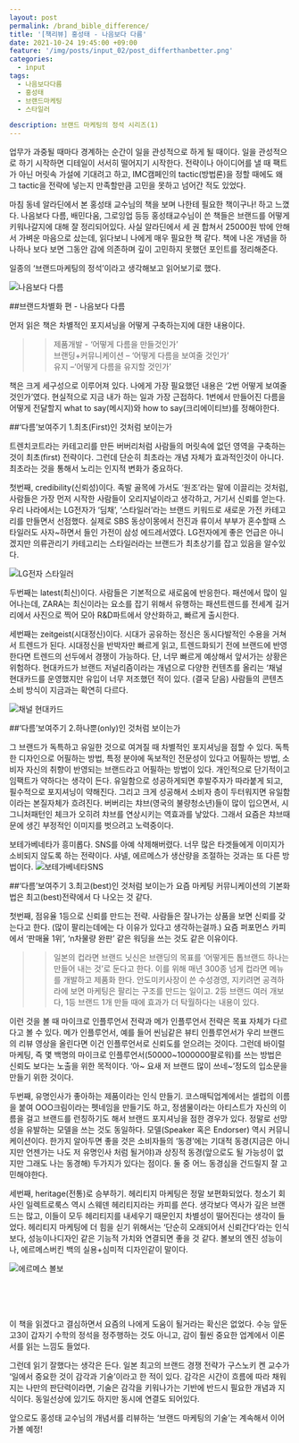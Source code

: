```yaml
---
layout: post
permalink: /brand_bible_difference/
title: '[책리뷰] 홍성태 - 나음보다 다름'
date: 2021-10-24 19:45:00 +09:00
feature: '/img/posts/input_02/post_differthanbetter.png'
categories:
  - input
tags:
  - 나음보다다름
  - 홍성태
  - 브랜드마케팅
  - 스타일러

description: 브랜드 마케팅의 정석 시리즈(1)
---
```

업무가 과중될 때마다 경계하는 순간이 일을 관성적으로 하게 될 때이다. 일을 관성적으로 하기 시작하면 디테일이 서서히 떨어지기 시작한다. 전략이나 아이디어를 낼 때 팩트가 아닌 머릿속 가설에 기대려고 하고, IMC캠페인의 tactic(방법론)을 정할 때에도 왜 그 tactic을 전략에 넣는지 만족할만큼 고민을 못하고 넘어간 적도 있었다.

마침 동네 알라딘에서 본 홍성태 교수님의 책을 보며 나한테 필요한 책이구나! 하고 느꼈다.
나음보다 다름, 배민다움, 그로잉업 등등 홍성태교수님이 쓴 책들은 브랜드를 어떻게 키워나갈지에 대해 잘 정리되어있다. 사실 알라딘에서 세 권 합쳐서 25000원 밖에 안해서 가벼운 마음으로 샀는데, 읽다보니 나에게 매우 필요한 책 같다. 책에 나온 개념을 하나하나 보다 보면 그동안 감에 의존하며 깊이 고민하지 못했던 포인트를 정리해준다.

일종의 ‘브랜드마케팅의 정석’이라고 생각해보고 읽어보기로 했다.

![나음보다 다름](/img/posts/input_02/bookcover.png)

##브랜드차별화 편 - 나음보다 다름

먼저 읽은 책은 차별적인 포지셔닝을 어떻게 구축하는지에 대한 내용이다.

>>제품개발 - ‘어떻게 다름을 만들것인가’<br>
브랜딩+커뮤니케이션 – ‘어떻게 다름을 보여줄 것인가’<br>
유지 –‘어떻게 다름을 유지할 것인가’

책은 크게 세구성으로 이루어져 있다.
나에게 가장 필요했던 내용은 ‘2번 어떻게 보여줄 것인가’였다. 현실적으로 지금 내가 하는 일과 가장 근접하다. 1번에서 만들어진 다름을 어떻게 전달할지 what to say(메시지)와 how to say(크리에이티브)를 정해야한다.

##‘다름’보여주기 1.최초(First)인 것처럼 보이는가

트렌치코트라는 카테고리를 만든 버버리처럼 사람들의 머릿속에 없던 영역을 구축하는 것이 최초(first) 전략이다. 그런데 단순히 최초라는 개념 자체가 효과적인것이 아니다. 최초라는 것을 통해서 노리는 인지적 변화가 중요하다.

첫번째, credibility(신뢰성)이다.
족발 골목에 가서도 ‘원조’라는 말에 이끌리는 것처럼, 사람들은 가장 먼저 시작한 사람들이 오리지널이라고 생각하고, 거기서 신뢰를 얻는다. 우리 나라에서는 LG전자가 ‘딤채’, ‘스타일러’라는 브랜드 키워드로 새로운 가전 카테고리를 만들면서 선점했다. 실제로 SBS 동상이몽에서 전진과 류이서 부부가 혼수할때 스타일러도 사자~하면서 들인 가전이 삼성 에드레서였다. LG전자에게 좋은 언급은 아니겠지만 의류관리기 카테고리는 스타일러라는 브랜드가 최초상기를 잡고 있음을 알수있다.

![LG전자 스타일러](/img/posts/input_02/credibility.png)

두번째는 latest(최신)이다.
사람들은 기본적으로 새로움에 반응한다. 패션에서 많이 일어나는데, ZARA는 최신이라는 요소를 잡기 위해서 유행하는 패션트렌드를 전세계 길거리에서 사진으로 찍어 모아 R&D파트에서 양산화하고, 빠르게 출시한다.

세번째는 zeitgeist(시대정신)이다.
시대가 공유하는 정신은 동시다발적인 수용을 거쳐서 트렌드가 된다. 시대정신을 반박자만 빠르게 읽고, 트렌드화되기 전에 브랜드에 반영한다면 트렌드의 선두에서 경쟁이 가능하다. 단, 너무 빠르게 예상해서 앞서가는 상황은 위험하다. 현대카드가 브랜드 저널리즘이라는 개념으로 다양한 컨텐츠를 올리는 ‘채널 현대카드를 운영했지만 유입이 너무 저조했던 적이 있다. (결국 닫음) 사람들의 콘텐츠 소비 방식이 지금과는 확연히 다르다.

![채널 현대카드](/img/posts/input_02/zeitgeist.png)

##‘다름’보여주기 2.하나뿐(only)인 것처럼 보이는가

그 브랜드가 독특하고 유일한 것으로 여겨질 때 차별적인 포지셔닝을 점할 수 있다. 독특한 디자인으로 어필하는 방법, 특정 분야에 독보적인 전문성이 있다고 어필하는 방법, 소비자 자신의 취향이 반영되는 브랜드라고 어필하는 방법이 있다.
개인적으로 단기적이고 임팩트가 약하다는 생각이 든다. 유일함으로 성공하게되면 후발주자가 따라붙게 되고, 필수적으로 포지셔닝이 약해진다. 그리고 크게 성공해서 소비자 층이 두터워지면 유일함이라는 본질자체가 흐려진다.
버버리는 챠브(영국의 불량청소년)들이 많이 입으면서, 시그니처패턴인 체크가 오히려 챠브를 연상시키는 역효과를 낳았다. 그래서 요즘은 챠브때문에 생긴 부정적인 이미지를 벗으려고 노력중이다.

보테가베네타가 흥미롭다. SNS를 아예 삭제해버렸다. 너무 많은 타겟들에게 이미지가 소비되지 않도록 하는 전략이다. 샤넬, 에르메스가 생산량을 조절하는 것과는 또 다른 방법이다.
![보테가베네타SNS](/img/posts/input_02/only.png)

##‘다름’보여주기 3.최고(best)인 것처럼 보이는가
요즘 마케팅 커뮤니케이션의 기본화법은 최고(best)전략에서 다 나오는 것 같다.

첫번째, 점유율 1등으로 신뢰를 만드는 전략.
사람들은 잘나가는 상품을 보면 신뢰를 갖는다고 한다. (많이 팔리는데에는  다 이유가 있다고 생각하는걸까.) 요즘 퍼포먼스 카피에서 ‘판매율 1위’, ‘n차물량 완판’ 같은 워딩을 쓰는 것도 같은 이유이다.

>>일본의 컵라면 브랜드 닛신은 브랜딩의 목표를 ‘어떻게든 톱브랜드 하나는 만들어 내는 것’로 둔다고 한다. 이를 위해 매년 300종 넘게 컵라면 메뉴를 개발하고 제품화 한다. 안도미키사장이 쓴 수성경영, 지키려면 공격하라에 보면 마케팅은 팔리는 구조를 만드는 일이고. 2등 브랜드 여러 개보다, 1등 브랜드 1개 만들 때에 효과가 더 탁월하다는 내용이 있다.

이런 것을 볼 때 마이크로 인플루언서 전략과 메가 인플루언서 전략은 목표 자체가 다르다고 볼 수 있다. 메가 인플루언서, 예를 들어 씬님같은 뷰티 인플루언서가 우리 브랜드의 리뷰 영상을 올린다면 이건 인플루언서로 신뢰도를 얻으려는 것이다. 그런데 바이럴 마케팅, 즉 몇 백명의 마이크로 인플루언서(50000~1000000팔로워)를 쓰는 방법은 신뢰도 보다는 노출을 위한 목적이다. ‘아~ 요새 저 브랜드 많이 쓰네~’정도의 입소문을 만들기 위한 것이다.

두번째, 유명인사가 좋아하는 제품이라는 인식 만들기.
코스매틱업계에서는 셀럽의 이름을 붙여 OOO크림이라는 펫네임을 만들기도 하고, 정샘물이라는 아티스트가 자신의 이름을 걸고 브랜드를 런칭하기도 해서 브랜드 포지셔닝을 점한 경우가 있다. 정말로 선망성을 유발하는 모델을 쓰는 것도 동일하다. 모델(Speaker 혹은 Endorser) 역시 커뮤니케이션이다.
한가지 알아두면 좋을 것은 소비자들의 ‘동경’에는 기대적 동경(지금은 아니지만 언젠가는 나도 저 유명인사 처럼 될거야)과 상징적 동경(앞으로도 될 가능성이 없지만 그래도 나는 동경해) 두가지가 있다는 점이다. 둘 중 어느 동경심을 건드릴지 잘 고민해야한다.

세번째, heritage(전통)로 승부하기.
헤리티지 마케팅은 정말 보편화되었다. 청소기 회사인 일렉트로룩스 역시 스웨덴 헤리티지라는 카피를 쓴다. 생각보다 역사가 깊은 브랜드는 많고, 이들이 모두 헤리티지를 내세우기 때문인지 차별성이 떨어진다는 생각이 들었다.
헤리티지 마케팅에 더 힘을 싣기 위해서는 ‘단순히 오래되어서 신뢰간다’라는 인식보다, 성능이나디자인 같은 기능적 가치와 연결되면 좋을 것 같다. 볼보의 엔진 성능이나, 에르메스버킨 백의 실용+심미적 디자인같이 말이다.

![에르메스 볼보](/img/posts/input_02/only.png)

<br><br><br>

이 책을 읽겠다고 결심하면서 요즘의 나에게 도움이 될거라는 확신은 없었다. 수능 앞둔 고3이 갑자기 수학의 정석을 정주행하는 것도 아니고, 감이 훨씬 중요한 업계에서 이론서를 읽는 느낌도 들었다.

그런데 읽기 잘했다는 생각은 든다. 일본 최고의 브랜드 경쟁 전략가 구스노키 켄 교수가 ‘일에서 중요한 것이 감각과 기술’이라고 한 적이 있다. 감각은 시간이 흐름에 따라 채워지는 나만의 판단력이라면, 기술은 감각을 키워나가는 기반에 반드시 필요한 개념과 지식이다. 동일선상에 있기도 하지만 동시에 연결도 되어있다.

앞으로도 홍성태 교수님의 개념서를 리뷰하는 ‘브랜드 마케팅의 기술’는 계속해서 이어가볼 예정!
